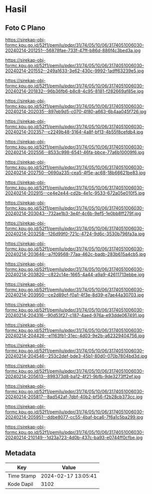 # Hasil

## Foto C Plano

https://sirekap-obj-formc.kpu.go.id/52f1/pemilu/pdpr/31/74/05/10/06/3174051006030-20240214-201251--56878fae-733f-47ff-b86d-886f4c3bed3a.jpg

https://sirekap-obj-formc.kpu.go.id/52f1/pemilu/pdpr/31/74/05/10/06/3174051006030-20240214-201552--249a1633-3e62-430c-9992-1adff63239e5.jpg

https://sirekap-obj-formc.kpu.go.id/52f1/pemilu/pdpr/31/74/05/10/06/3174051006030-20240214-201832--96b36fb6-b8c8-4c95-8181-f282669af85e.jpg

https://sirekap-obj-formc.kpu.go.id/52f1/pemilu/pdpr/31/74/05/10/06/3174051006030-20240214-202035--897eb9d5-c070-4f80-a663-6b4aa045f726.jpg

https://sirekap-obj-formc.kpu.go.id/52f1/pemilu/pdpr/31/74/05/10/06/3174051006030-20240214-202357--c2249b48-3164-4a8f-bf13-4b55f8cefdb4.jpg

https://sirekap-obj-formc.kpu.go.id/52f1/pemilu/pdpr/31/74/05/10/06/3174051006030-20240214-202556--8533c998-6541-46fa-bbce-77a6b10009f6.jpg

https://sirekap-obj-formc.kpu.go.id/52f1/pemilu/pdpr/31/74/05/10/06/3174051006030-20240214-202750--0690a235-cea5-4f5e-ac68-18b66621be83.jpg

https://sirekap-obj-formc.kpu.go.id/52f1/pemilu/pdpr/31/74/05/10/06/3174051006030-20240214-202915--ce4e2e44-cd2b-4e1c-9533-672a05e010f5.jpg

https://sirekap-obj-formc.kpu.go.id/52f1/pemilu/pdpr/31/74/05/10/06/3174051006030-20240214-203043--732ae1b3-3e4f-4c6b-9ef5-1e0bb8ff279f.jpg

https://sirekap-obj-formc.kpu.go.id/52f1/pemilu/pdpr/31/74/05/10/06/3174051006030-20240214-203258--126d99f0-721c-4724-9d6c-3530b796fa3a.jpg

https://sirekap-obj-formc.kpu.go.id/52f1/pemilu/pdpr/31/74/05/10/06/3174051006030-20240214-203646--a7f09568-77aa-462c-badb-283b615a4cb5.jpg

https://sirekap-obj-formc.kpu.go.id/52f1/pemilu/pdpr/31/74/05/10/06/3174051006030-20240214-203820--c822c14e-1665-4a44-a9a9-42611713ebbe.jpg

https://sirekap-obj-formc.kpu.go.id/52f1/pemilu/pdpr/31/74/05/10/06/3174051006030-20240214-203950--ce2d89cf-f0a1-4f3e-8d39-e7ae44a30703.jpg

https://sirekap-obj-formc.kpu.go.id/52f1/pemilu/pdpr/31/74/05/10/06/3174051006030-20240214-204316--90d53f27-c187-4aed-976a-e93dde067491.jpg

https://sirekap-obj-formc.kpu.go.id/52f1/pemilu/pdpr/31/74/05/10/06/3174051006030-20240214-204426--e1163fb1-31ec-4d03-9e2b-a62329404756.jpg

https://sirekap-obj-formc.kpu.go.id/52f1/pemilu/pdpr/31/74/05/10/06/3174051006030-20240214-204546--253c2def-bde3-45b1-80d0-070b7804bd3d.jpg

https://sirekap-obj-formc.kpu.go.id/52f1/pemilu/pdpr/31/74/05/10/06/3174051006030-20240214-205613--898373d8-ba12-4f21-9bfb-9de3273ff2ef.jpg

https://sirekap-obj-formc.kpu.go.id/52f1/pemilu/pdpr/31/74/05/10/06/3174051006030-20240214-205817--8ad542af-7dbf-40b2-bf56-f2b28cb373cc.jpg

https://sirekap-obj-formc.kpu.go.id/52f1/pemilu/pdpr/31/74/05/10/06/3174051006030-20240214-205951--ddbe8077-cc55-4baf-bca6-7f6a1c5ba299.jpg

https://sirekap-obj-formc.kpu.go.id/52f1/pemilu/pdpr/31/74/05/10/06/3174051006030-20240214-210149--1d23a723-4d0b-437c-ba93-e0744ff0cfbe.jpg


## Metadata

| Key        | Value               |
| ---------- | ------------------- |
| Time Stamp | 2024-02-17 13:05:41 |
| Kode Dapil | 3102                |



